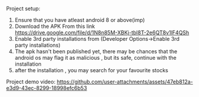 Project setup:
1) Ensure that you have atleast android 8 or above(imp)
2) Download the APK From this link https://drive.google.com/file/d/1N8n85M-XBKj-tbI8T-2e6QT8v1lF4QSh
3) Enable 3rd party installations from (Developer Options->Enable 3rd party installations)
4) The apk hasn't been published yet, there may be chances that the android os may flag it as malicious , but its safe, continue with the installation 
5) after the installation , you may search for your favourite stocks


Project demo video:
https://github.com/user-attachments/assets/47eb812a-e3d9-43ec-8299-18998efc6b53





